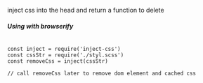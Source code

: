 inject css into the head and return a function to delete


##### Using with browserify

```

const inject = require('inject-css')
const cssStr = require('./styl.scss')
const removeCss = inject(cssStr)

// call removeCss later to remove dom element and cached css

```

